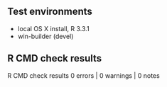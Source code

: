 ## Test environments

* local OS X install, R 3.3.1
* win-builder (devel)

## R CMD check results

R CMD check results
0 errors | 0 warnings | 0 notes

